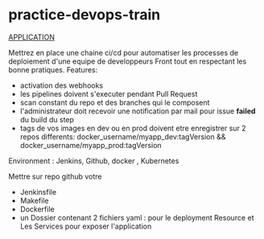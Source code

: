 # practice-devops-train

[APPLICATION](https://github.com/kueter/angular-dashboard-ui)

Mettrez en place une chaine ci/cd pour automatiser les processes de deploiement d'une equipe de developpeurs Front tout en respectant les bonne pratiques.
Features: 
- activation des webhooks
- les pipelines doivent s'executer pendant Pull Request
- scan constant du repo et des branches qui le composent
- l'administrateur doit recevoir une notification par mail pour issue __failed__  du build du step
- tags de vos images en dev ou en prod doivent etre enregistrer sur 2 repos differents: docker_username/myapp_dev:tagVersion && docker_username/myapp_prod:tagVersion

Environment : Jenkins, Github, docker , Kubernetes 



Mettre sur repo github votre  

- Jenkinsfile
- Makefile
- Dockerfile
- un Dossier contenant 2 fichiers yaml : pour le deployment Resource et Les Services pour exposer l'application

